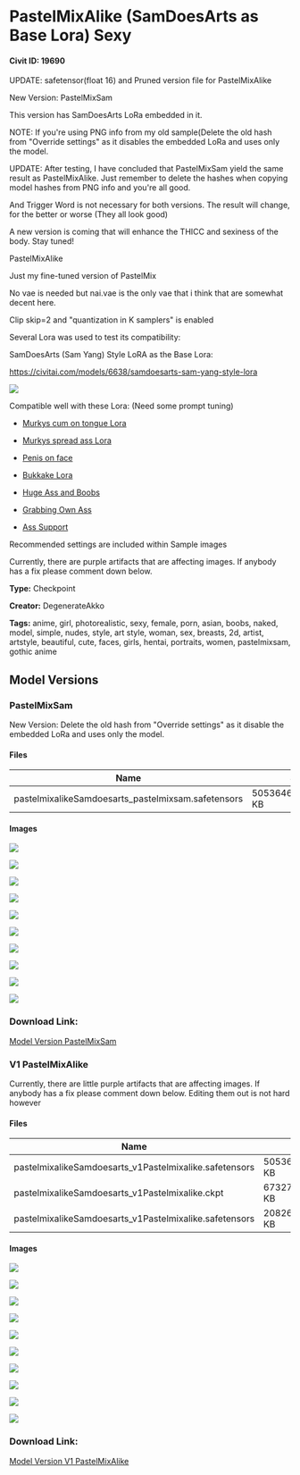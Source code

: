 # PastelMixAlike (SamDoesArts as Base Lora) Sexy

#### Civit ID: 19690

<p>UPDATE: safetensor(float 16) and Pruned version file for PastelMixAlike</p><p>New Version: PastelMixSam</p><p>This version has SamDoesArts LoRa embedded in it.</p><p>NOTE: If you're using PNG info from my old sample(Delete the old hash from "Override settings" as it disables the embedded LoRa and uses only the model.</p><p>UPDATE: After testing, I have concluded that PastelMixSam yield the same result as PastelMixAlike. Just remember to delete the hashes when copying model hashes from PNG info and you're all good.</p><p>And Trigger Word is not necessary for both versions. The result will change, for the better or worse (They all look good)</p><p></p><p>A new version is coming that will enhance the THICC and sexiness of the body. Stay tuned!</p><p></p><p>PastelMixAlike</p><p>Just my fine-tuned version of PastelMix</p><p>No vae is needed but nai.vae is the only vae that i think that are somewhat decent here.</p><p>Clip skip=2 and "quantization in K samplers" is enabled</p><p>Several Lora was used to test its compatibility:</p><p>SamDoesArts (Sam Yang) Style LoRA as the Base Lora:</p><p><a target="_blank" rel="ugc" href="https://civitai.com/models/6638/samdoesarts-sam-yang-style-lora">https://civitai.com/models/6638/samdoesarts-sam-yang-style-lora</a></p><img src="https://imagecache.civitai.com/xG1nkqKTMzGDvpLrqFT7WA/6b4b6b51-2e61-49d6-9f26-186ef89b4100/width=525/6b4b6b51-2e61-49d6-9f26-186ef89b4100" /><p>Compatible well with these Lora: (Need some prompt tuning)</p><ul><li><p><a target="_blank" rel="ugc" href="https://civitai.com/models/16775/murkys-cum-on-tongue-lora">Murkys cum on tongue Lora</a></p></li><li><p><a target="_blank" rel="ugc" href="https://civitai.com/models/13127/murkys-spread-ass-lora">Murkys spread ass Lora</a></p></li><li><p><a target="_blank" rel="ugc" href="https://civitai.com/models/14980/penisonface-facejob-concepts">Penis on face</a></p></li><li><p><a target="_blank" rel="ugc" href="https://civitai.com/models/16722/bukkake-lora">Bukkake Lora</a></p></li><li><p><a target="_blank" rel="ugc" href="https://civitai.com/models/6804/huge-ass-and-boobs">Huge Ass and Boobs</a></p></li><li><p><a target="_blank" rel="ugc" href="https://civitai.com/models/8179/grabbing-own-ass">Grabbing Own Ass</a></p></li><li><p><a target="_blank" rel="ugc" href="https://civitai.com/models/10373/asssupport">Ass Support</a></p></li></ul><p></p><p>Recommended settings are included within Sample images</p><p></p><p>Currently, there are purple artifacts that are affecting images. If anybody has a fix please comment down below.</p><p></p><p></p>

**Type:** Checkpoint

**Creator:** DegenerateAkko

**Tags:** anime, girl, photorealistic, sexy, female, porn, asian, boobs, naked, model, simple, nudes, style, art style, woman, sex, breasts, 2d, artist, artstyle, beautiful, cute, faces, girls, hentai, portraits, women, pastelmixsam, gothic anime

## Model Versions

### PastelMixSam

<p>New Version: Delete the old hash from "Override settings" as it disable the embedded LoRa and uses only the model.</p>

#### Files

| Name | Size | Type | Format | Download Url | AutoV1 | AutoV2 | SHA256 | CRC32 | BLAKE3 |
| --- | --- | --- | --- | --- | --- | --- | --- | --- | --- |
| pastelmixalikeSamdoesarts_pastelmixsam.safetensors | 5053646.624023438 KB | Model | SafeTensor | https://civitai.com/api/download/models/24769 | 7B70E8F9 | D27BCA1454 | D27BCA14548A1DF2EE6398F1ECD9DFE553F61FEDEF66D3C57D96D177DF034891 | 8CCC463A | 6B877E5E8CE9E2A47A4F259BFC4557D56DE4A09E6A1407D95C5E73D34B345B80 |

#### Images

<p><img src="https://image.civitai.com/xG1nkqKTMzGDvpLrqFT7WA/a2221e13-0f3e-480f-ddf1-d4f514df2100/width=450/270396.jpeg" /></p>

<p><img src="https://image.civitai.com/xG1nkqKTMzGDvpLrqFT7WA/65f5c5c3-4c70-45d5-2d80-72d9215bd900/width=450/270401.jpeg" /></p>

<p><img src="https://image.civitai.com/xG1nkqKTMzGDvpLrqFT7WA/62da4405-81ab-437b-86cc-c886cd1c9200/width=450/270400.jpeg" /></p>

<p><img src="https://image.civitai.com/xG1nkqKTMzGDvpLrqFT7WA/65d9976f-565c-4164-acbf-e1521daa7100/width=450/270399.jpeg" /></p>

<p><img src="https://image.civitai.com/xG1nkqKTMzGDvpLrqFT7WA/2f1f710b-bd42-4449-90cd-3cb19e364c00/width=450/270398.jpeg" /></p>

<p><img src="https://image.civitai.com/xG1nkqKTMzGDvpLrqFT7WA/9be842b5-c9b7-4782-2dd8-89d1a383b000/width=450/270397.jpeg" /></p>

<p><img src="https://image.civitai.com/xG1nkqKTMzGDvpLrqFT7WA/1b601871-8a82-461d-e625-ab058c5c6f00/width=450/345624.jpeg" /></p>

<p><img src="https://image.civitai.com/xG1nkqKTMzGDvpLrqFT7WA/90d8b5d2-ec1f-41cd-2bdd-835602e28c00/width=450/471441.jpeg" /></p>

<p><img src="https://image.civitai.com/xG1nkqKTMzGDvpLrqFT7WA/df8f393d-4fc8-43a1-5b12-efe772670e00/width=450/644170.jpeg" /></p>

<p><img src="https://image.civitai.com/xG1nkqKTMzGDvpLrqFT7WA/403d1700-d9c0-4c48-0230-f394ab68a700/width=450/644187.jpeg" /></p>

### Download Link:

[Model Version PastelMixSam](https://civitai.com/api/download/models/24769)

### V1 PastelMixAlike

<p>Currently, there are little purple artifacts that are affecting images. If anybody has a fix please comment down below. Editing them out is not hard however</p>

#### Files

| Name | Size | Type | Format | Download Url | AutoV1 | AutoV2 | SHA256 | CRC32 | BLAKE3 |
| --- | --- | --- | --- | --- | --- | --- | --- | --- | --- |
| pastelmixalikeSamdoesarts_v1Pastelmixalike.safetensors | 5053646.624023438 KB | Model | SafeTensor | https://civitai.com/api/download/models/23379 | 7B70E8F9 | FCFCC55C02 | FCFCC55C0212F9783154858628AC15C7FBA0CF291BDBD88BA0D1030EAD01577A | D1D583FD | AE0B70184FA98A409D603C44791D88AABC80ED25ED8D8AB5DD781898A54B2F19 |
| pastelmixalikeSamdoesarts_v1Pastelmixalike.ckpt | 6732770.654296875 KB | Model | PickleTensor | https://civitai.com/api/download/models/23379?type=Model&format=PickleTensor&size=full&fp=fp16 | C203DDB4 | EA741A29F7 | EA741A29F743E72BFE317C7F6C89FC967170F204CC397BD483BDFEE3CCA116B2 | 58F19779 | 3DC13D2DDAEFCBE702418701294D20702D752126AB5DBDDAEAC2FB9D19D383A5 |
| pastelmixalikeSamdoesarts_v1Pastelmixalike.safetensors | 2082642.022460938 KB | Pruned Model | SafeTensor | https://civitai.com/api/download/models/23379?type=Pruned%20Model&format=SafeTensor&size=pruned&fp=fp16 | F26B7AD6 | 5639FC3E90 | 5639FC3E90A367126525172180A8F691A24678C29BDC07BB562931C6B4541D24 | 5BFF9744 | 926C991315DAE9D6D4D4F5FF2F2752D777EC9BBF8A009231C1B2E98BA0B2278B |

#### Images

<p><img src="https://image.civitai.com/xG1nkqKTMzGDvpLrqFT7WA/3370dd81-38af-4cb8-ec2a-65ad4e325800/width=450/254287.jpeg" /></p>

<p><img src="https://image.civitai.com/xG1nkqKTMzGDvpLrqFT7WA/894698a5-e7b7-4ea1-cdca-259375556c00/width=450/645037.jpeg" /></p>

<p><img src="https://image.civitai.com/xG1nkqKTMzGDvpLrqFT7WA/1e7cf9a9-a0ae-4af2-df1b-ff10b14f2a00/width=450/254282.jpeg" /></p>

<p><img src="https://image.civitai.com/xG1nkqKTMzGDvpLrqFT7WA/9ffe556f-528c-4f9e-b460-612784935600/width=450/258779.jpeg" /></p>

<p><img src="https://image.civitai.com/xG1nkqKTMzGDvpLrqFT7WA/35b792db-3549-4283-6242-1a4ffa782400/width=450/254279.jpeg" /></p>

<p><img src="https://image.civitai.com/xG1nkqKTMzGDvpLrqFT7WA/881a41c7-40b8-4639-3517-b553dddd5d00/width=450/254283.jpeg" /></p>

<p><img src="https://image.civitai.com/xG1nkqKTMzGDvpLrqFT7WA/e97685c8-a75c-4ad4-e453-6a0b5309d800/width=450/254182.jpeg" /></p>

<p><img src="https://image.civitai.com/xG1nkqKTMzGDvpLrqFT7WA/7e8a9429-5041-48cc-c22c-49dcc84c0100/width=450/254284.jpeg" /></p>

<p><img src="https://image.civitai.com/xG1nkqKTMzGDvpLrqFT7WA/f0ffe583-179c-485e-d36b-d00927804500/width=450/254280.jpeg" /></p>

<p><img src="https://image.civitai.com/xG1nkqKTMzGDvpLrqFT7WA/dd994d11-cc21-4b72-8ec8-f18fc8a32500/width=450/254185.jpeg" /></p>

### Download Link:

[Model Version V1 PastelMixAlike](https://civitai.com/api/download/models/23379)

